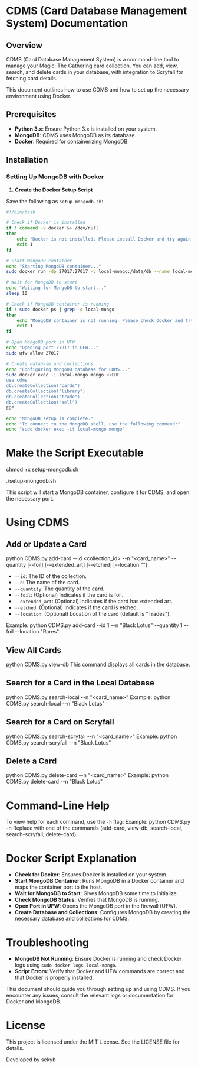 # CDMS (Card Database Management System) Documentation

## Overview

CDMS (Card Database Management System) is a command-line tool to manage your Magic: The Gathering card collection. You can add, view, search, and delete cards in your database, with integration to Scryfall for fetching card details.

This document outlines how to use CDMS and how to set up the necessary environment using Docker.

## Prerequisites

- **Python 3.x**: Ensure Python 3.x is installed on your system.
- **MongoDB**: CDMS uses MongoDB as its database.
- **Docker**: Required for containerizing MongoDB.

## Installation

### Setting Up MongoDB with Docker

1. **Create the Docker Setup Script**

Save the following as `setup-mongodb.sh`:

```bash
#!/bin/bash

# Check if Docker is installed
if ! command -v docker &> /dev/null
then
    echo "Docker is not installed. Please install Docker and try again."
    exit 1
fi

# Start MongoDB container
echo "Starting MongoDB container..."
sudo docker run -dp 27017:27017 -v local-mongo:/data/db --name local-mongo --restart=always mongo:latest

# Wait for MongoDB to start
echo "Waiting for MongoDB to start..."
sleep 10

# Check if MongoDB container is running
if ! sudo docker ps | grep -q local-mongo
then
    echo "MongoDB container is not running. Please check Docker and try again."
    exit 1
fi

# Open MongoDB port in UFW
echo "Opening port 27017 in UFW..."
sudo ufw allow 27017

# Create database and collections
echo "Configuring MongoDB database for CDMS..."
sudo docker exec -i local-mongo mongo <<EOF
use cdms
db.createCollection("cards")
db.createCollection("library")
db.createCollection("trade")
db.createCollection("sell")
EOF

echo "MongoDB setup is complete."
echo "To connect to the MongoDB shell, use the following command:"
echo "sudo docker exec -it local-mongo mongo"

```

# Make the Script Executable
chmod +x setup-mongodb.sh

./setup-mongodb.sh

This script will start a MongoDB container, configure it for CDMS, and open the necessary port.

# Using CDMS
## Add or Update a Card
python CDMS.py add-card --id <collection_id> --n "<card_name>" --quantity [--foil] [--extended_art] [--etched] [--location ""]
- `--id`: The ID of the collection.
- `--n`: The name of the card.
- `--quantity`: The quantity of the card.
- `--foil`: (Optional) Indicates if the card is foil.
- `--extended_art`: (Optional) Indicates if the card has extended art.
- `--etched`: (Optional) Indicates if the card is etched.
- `--location`: (Optional) Location of the card (default is "Trades").

Example:
python CDMS.py add-card --id 1 --n "Black Lotus" --quantity 1 --foil --location "Rares"

## View All Cards
python CDMS.py view-db
This command displays all cards in the database.

## Search for a Card in the Local Database
python CDMS.py search-local --n "<card_name>"
Example:
python CDMS.py search-local --n "Black Lotus"

## Search for a Card on Scryfall
python CDMS.py search-scryfall --n "<card_name>"
Example:
python CDMS.py search-scryfall --n "Black Lotus"

## Delete a Card
python CDMS.py delete-card --n "<card_name>"
Example:
python CDMS.py delete-card --n "Black Lotus"

# Command-Line Help
To view help for each command, use the `-h` flag:
Example:
python CDMS.py -h
Replace with one of the commands (add-card, view-db, search-local, search-scryfall, delete-card).

# Docker Script Explanation
- **Check for Docker**: Ensures Docker is installed on your system.
- **Start MongoDB Container**: Runs MongoDB in a Docker container and maps the container port to the host.
- **Wait for MongoDB to Start**: Gives MongoDB some time to initialize.
- **Check MongoDB Status**: Verifies that MongoDB is running.
- **Open Port in UFW**: Opens the MongoDB port in the firewall (UFW).
- **Create Database and Collections**: Configures MongoDB by creating the necessary database and collections for CDMS.

# Troubleshooting
- **MongoDB Not Running**: Ensure Docker is running and check Docker logs using `sudo docker logs local-mongo`.
- **Script Errors**: Verify that Docker and UFW commands are correct and that Docker is properly installed.

This document should guide you through setting up and using CDMS. If you encounter any issues, consult the relevant logs or documentation for Docker and MongoDB.

# License
This project is licensed under the MIT License. See the LICENSE file for details.

Developed by sekyb

